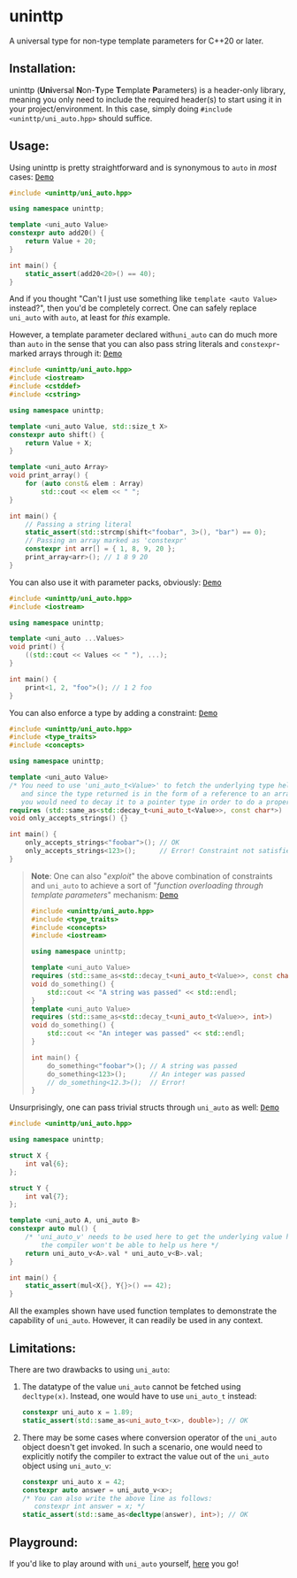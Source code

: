 # uninttp

A universal type for non-type template parameters for C++20 or later.

## Installation:

uninttp (**Uni**versal **N**on-**T**ype **T**emplate **P**arameters) is a header-only library, meaning you only need to include the required header(s) to start using it in your project/environment. In this case, simply doing `#include <uninttp/uni_auto.hpp>` should suffice.

## Usage:

Using uninttp is pretty straightforward and is synonymous to `auto` in *most* cases: [<kbd>Demo</kbd>](https://godbolt.org/z/zWcs5fhMq)

```cpp
#include <uninttp/uni_auto.hpp>

using namespace uninttp;

template <uni_auto Value>
constexpr auto add20() {
    return Value + 20;
}

int main() {
    static_assert(add20<20>() == 40);
}
```

And if you thought "Can't I just use something like `template <auto Value>` instead?", then you'd be completely correct. One can safely replace `uni_auto` with `auto`, at least for *this* example.

However, a template parameter declared with`uni_auto` can do much more than `auto` in the sense that you can also pass string literals and `constexpr`-marked arrays through it: [<kbd>Demo</kbd>](https://godbolt.org/z/575PGfjjf)

```cpp
#include <uninttp/uni_auto.hpp>
#include <iostream>
#include <cstddef>
#include <cstring>

using namespace uninttp;

template <uni_auto Value, std::size_t X>
constexpr auto shift() {
    return Value + X;
}

template <uni_auto Array>
void print_array() {
    for (auto const& elem : Array)
        std::cout << elem << " ";
}

int main() {
    // Passing a string literal
    static_assert(std::strcmp(shift<"foobar", 3>(), "bar") == 0);
    // Passing an array marked as 'constexpr'
    constexpr int arr[] = { 1, 8, 9, 20 };
    print_array<arr>(); // 1 8 9 20
}
```

You can also use it with parameter packs, obviously: [<kbd>Demo</kbd>](https://godbolt.org/z/sY5z4fnEW)

```cpp
#include <uninttp/uni_auto.hpp>
#include <iostream>

using namespace uninttp;

template <uni_auto ...Values>
void print() {
    ((std::cout << Values << " "), ...);
}

int main() {
    print<1, 2, "foo">(); // 1 2 foo
}
```

You can also enforce a type by adding a constraint: [<kbd>Demo</kbd>](https://godbolt.org/z/a3KMT8Ges)

```cpp
#include <uninttp/uni_auto.hpp>
#include <type_traits>
#include <concepts>

using namespace uninttp;

template <uni_auto Value>
/* You need to use 'uni_auto_t<Value>' to fetch the underlying type held by the value,
   and since the type returned is in the form of a reference to an array,
   you would need to decay it to a pointer type in order to do a proper comparison */
requires (std::same_as<std::decay_t<uni_auto_t<Value>>, const char*>)
void only_accepts_strings() {}

int main() {
    only_accepts_strings<"foobar">(); // OK
    only_accepts_strings<123>();      // Error! Constraint not satisfied!
}
```

> **Note**: One can also "*exploit*" the above combination of constraints and `uni_auto` to achieve a sort of "*function overloading through template parameters*" mechanism: [<kbd>Demo</kbd>](https://godbolt.org/z/j6rGh4hr8)
> 
> ```cpp
> #include <uninttp/uni_auto.hpp>
> #include <type_traits>
> #include <concepts>
> #include <iostream>
> 
> using namespace uninttp;
> 
> template <uni_auto Value>
> requires (std::same_as<std::decay_t<uni_auto_t<Value>>, const char*>)
> void do_something() {
>     std::cout << "A string was passed" << std::endl;
> }
> template <uni_auto Value>
> requires (std::same_as<std::decay_t<uni_auto_t<Value>>, int>)
> void do_something() {
>     std::cout << "An integer was passed" << std::endl;
> }
> 
> int main() {
>     do_something<"foobar">(); // A string was passed
>     do_something<123>();      // An integer was passed
>     // do_something<12.3>();  // Error!
> }
> ```

Unsurprisingly, one can pass trivial structs through `uni_auto` as well: [<kbd>Demo</kbd>](https://godbolt.org/z/8h3vbq47E)

```cpp
#include <uninttp/uni_auto.hpp>

using namespace uninttp;

struct X {
    int val{6};
};

struct Y {
    int val{7};
};

template <uni_auto A, uni_auto B>
constexpr auto mul() {
    /* 'uni_auto_v' needs to be used here to get the underlying value held by 'A' and ' B 'as
        the compiler won't be able to help us here */
    return uni_auto_v<A>.val * uni_auto_v<B>.val;
}

int main() {
    static_assert(mul<X{}, Y{}>() == 42);
}
```

All the examples shown have used function templates to demonstrate the capability of `uni_auto`. However, it can readily be used in any context.

## Limitations:

There are two drawbacks to using `uni_auto`:

1) The datatype of the value `uni_auto` cannot be fetched using `decltype(x)`. Instead, one would have to use `uni_auto_t` instead:
    ```cpp
    constexpr uni_auto x = 1.89;
    static_assert(std::same_as<uni_auto_t<x>, double>); // OK
    ```
2) There may be some cases where conversion operator of the `uni_auto` object doesn't get invoked. In such a scenario, one would need to explicitly notify the compiler to extract the value out of the `uni_auto` object using `uni_auto_v`:
    ```cpp
    constexpr uni_auto x = 42;
    constexpr auto answer = uni_auto_v<x>;
    /* You can also write the above line as follows:
       constexpr int answer = x; */
    static_assert(std::same_as<decltype(answer), int>); // OK
    ```

## Playground:

If you'd like to play around with `uni_auto` yourself, [here](https://godbolt.org/z/9jdv48ehz) you go!
